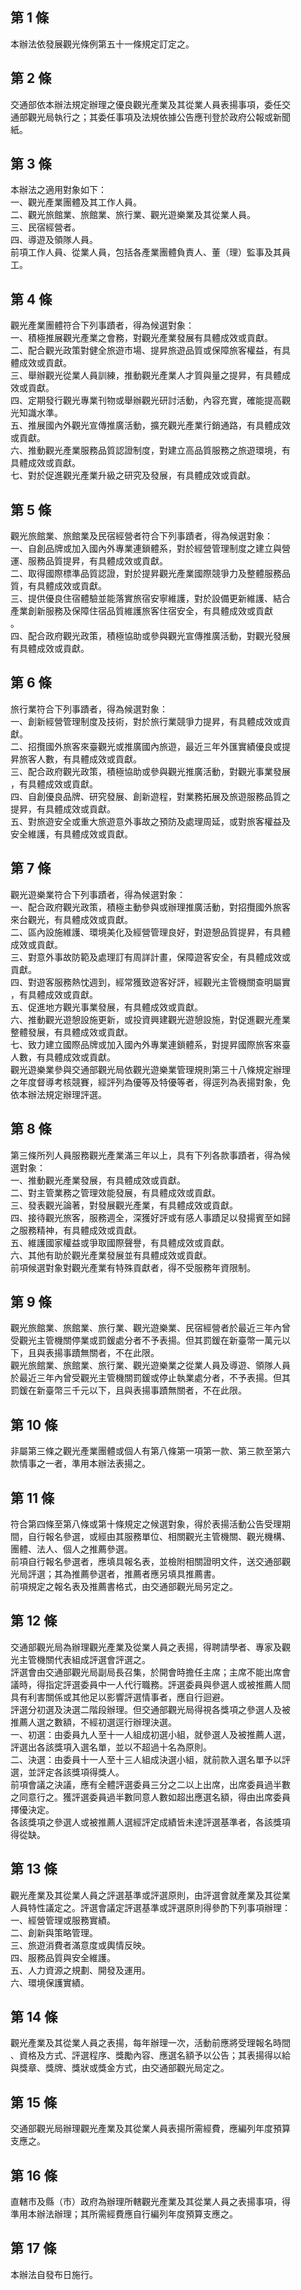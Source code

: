 第 1 條
-------
本辦法依發展觀光條例第五十一條規定訂定之。

第 2 條
-------
交通部依本辦法規定辦理之優良觀光產業及其從業人員表揚事項，委任交  
通部觀光局執行之；其委任事項及法規依據公告應刊登於政府公報或新聞  
紙。

第 3 條
-------
本辦法之適用對象如下：  
一、觀光產業團體及其工作人員。  
二、觀光旅館業、旅館業、旅行業、觀光遊樂業及其從業人員。  
三、民宿經營者。  
四、導遊及領隊人員。  
前項工作人員、從業人員，包括各產業團體負責人、董（理）監事及其員  
工。

第 4 條
-------
觀光產業團體符合下列事蹟者，得為候選對象：  
一、積極推展觀光產業之會務，對觀光產業發展有具體成效或貢獻。  
二、配合觀光政策對健全旅遊市場、提昇旅遊品質或保障旅客權益，有具  
    體成效或貢獻。  
三、舉辦觀光從業人員訓練，推動觀光產業人才質與量之提昇，有具體成  
    效或貢獻。  
四、定期發行觀光專業刊物或舉辦觀光研討活動，內容充實，確能提高觀  
    光知識水準。  
五、推展國內外觀光宣傳推廣活動，擴充觀光產業行銷通路，有具體成效  
    或貢獻。  
六、推動觀光產業服務品質認證制度，對建立高品質服務之旅遊環境，有  
    具體成效或貢獻。  
七、對於促進觀光產業升級之研究及發展，有具體成效或貢獻。

第 5 條
-------
觀光旅館業、旅館業及民宿經營者符合下列事蹟者，得為候選對象：  
一、自創品牌或加入國內外專業連鎖體系，對於經營管理制度之建立與營  
    運、服務品質提昇，有具體成效或貢獻。  
二、取得國際標準品質認證，對於提昇觀光產業國際競爭力及整體服務品  
    質，有具體成效或貢獻。  
三、提供優良住宿體驗並能落實旅宿安寧維護，對於設備更新維護、結合  
    產業創新服務及保障住宿品質維護旅客住宿安全，有具體成效或貢獻  
    。  
四、配合政府觀光政策，積極協助或參與觀光宣傳推廣活動，對觀光發展  
    有具體成效或貢獻。

第 6 條
-------
旅行業符合下列事蹟者，得為候選對象：  
一、創新經營管理制度及技術，對於旅行業競爭力提昇，有具體成效或貢  
    獻。  
二、招攬國外旅客來臺觀光或推廣國內旅遊，最近三年外匯實績優良或提  
    昇旅客人數，有具體成效或貢獻。  
三、配合政府觀光政策，積極協助或參與觀光推廣活動，對觀光事業發展  
    ，有具體成效或貢獻。  
四、自創優良品牌、研究發展、創新遊程，對業務拓展及旅遊服務品質之  
    提昇，有具體成效或貢獻。  
五、對旅遊安全或重大旅遊意外事故之預防及處理周延，或對旅客權益及  
    安全維護，有具體成效或貢獻。

第 7 條
-------
觀光遊樂業符合下列事蹟者，得為候選對象：  
一、配合政府觀光政策，積極主動參與或辦理推廣活動，對招攬國外旅客  
    來台觀光，有具體成效或貢獻。  
二、區內設施維護、環境美化及經營管理良好，對遊憩品質提昇，有具體  
    成效或貢獻。  
三、對意外事故防範及處理訂有周詳計畫，保障遊客安全，有具體成效或  
    貢獻。  
四、對遊客服務熱忱週到，經常獲致遊客好評，經觀光主管機關查明屬實  
    ，有具體成效或貢獻。  
五、促進地方觀光事業發展，有具體成效或貢獻。  
六、推動觀光遊憩設施更新，或投資興建觀光遊憩設施，對促進觀光產業  
    整體發展，有具體成效或貢獻。  
七、致力建立國際品牌或加入國內外專業連鎖體系，對提昇國際旅客來臺  
    人數，有具體成效或貢獻。  
觀光遊樂業參與交通部觀光局依觀光遊樂業管理規則第三十八條規定辦理  
之年度督導考核競賽，經評列為優等及特優等者，得逕列為表揚對象，免  
依本辦法規定辦理評選。

第 8 條
-------
第三條所列人員服務觀光產業滿三年以上，具有下列各款事蹟者，得為候  
選對象：  
一、推動觀光產業發展，有具體成效或貢獻。  
二、對主管業務之管理效能發展，有具體成效或貢獻。  
三、發表觀光論著，對發展觀光產業，有具體成效或貢獻。  
四、接待觀光旅客，服務週全，深獲好評或有感人事蹟足以發揚賓至如歸  
    之服務精神，有具體成效或貢獻。  
五、維護國家權益或爭取國際聲譽，有具體成效或貢獻。  
六、其他有助於觀光產業發展並有具體成效或貢獻。  
前項候選對象對觀光產業有特殊貢獻者，得不受服務年資限制。

第 9 條
-------
觀光旅館業、旅館業、旅行業、觀光遊樂業、民宿經營者於最近三年內曾  
受觀光主管機關停業或罰鍰處分者不予表揚。但其罰鍰在新臺幣一萬元以  
下，且與表揚事蹟無關者，不在此限。  
觀光旅館業、旅館業、旅行業、觀光遊樂業之從業人員及導遊、領隊人員  
於最近三年內曾受觀光主管機關罰鍰或停止執業處分者，不予表揚。但其  
罰鍰在新臺幣三千元以下，且與表揚事蹟無關者，不在此限。

第 10 條
--------
非屬第三條之觀光產業團體或個人有第八條第一項第一款、第三款至第六  
款情事之一者，準用本辦法表揚之。

第 11 條
--------
符合第四條至第八條或第十條規定之候選對象，得於表揚活動公告受理期  
間，自行報名參選，或經由其服務單位、相關觀光主管機關、觀光機構、  
團體、法人、個人之推薦參選。  
前項自行報名參選者，應填具報名表，並檢附相關證明文件，送交通部觀  
光局評選；其為推薦參選者，推薦者應另填具推薦書。  
前項規定之報名表及推薦書格式，由交通部觀光局另定之。

第 12 條
--------
交通部觀光局為辦理觀光產業及從業人員之表揚，得聘請學者、專家及觀  
光主管機關代表組成評選會評選之。  
評選會由交通部觀光局副局長召集，於開會時擔任主席；主席不能出席會  
議時，得指定評選委員中一人代行職務。評選委員與參選人或被推薦人間  
具有利害關係或其他足以影響評選情事者，應自行迴避。  
評選分初選及決選二階段辦理。但交通部觀光局得視各獎項之參選人及被  
推薦人選之數額，不經初選逕行辦理決選。  
一、初選：由委員九人至十一人組成初選小組，就參選人及被推薦人選，  
    評選出各該獎項入選名單，並以不超過十名為原則。  
二、決選：由委員十一人至十三人組成決選小組，就前款入選名單予以評  
    選，並評定各該獎項得獎人。  
前項會議之決議，應有全體評選委員三分之二以上出席，出席委員過半數  
之同意行之。獲評選委員過半數同意人數如超出應選名額，得由出席委員  
擇優決定。  
各該獎項之參選人或被推薦人選經評定成績皆未達評選基準者，各該獎項  
得從缺。

第 13 條
--------
觀光產業及其從業人員之評選基準或評選原則，由評選會就產業及其從業  
人員特性議定之。評選會議定評選基準或評選原則得參酌下列事項辦理：  
一、經營管理或服務實績。  
二、創新與策略管理。  
三、旅遊消費者滿意度或輿情反映。  
四、服務品質與安全維護。  
五、人力資源之規劃、開發及運用。  
六、環境保護實績。

第 14 條
--------
觀光產業及其從業人員之表揚，每年辦理一次，活動前應將受理報名時間  
、資格及方式、評選程序、獎勵內容、應選名額予以公告；其表揚得以給  
與獎章、獎牌、獎狀或獎金方式，由交通部觀光局定之。

第 15 條
--------
交通部觀光局辦理觀光產業及其從業人員表揚所需經費，應編列年度預算  
支應之。

第 16 條
--------
直轄市及縣（市）政府為辦理所轄觀光產業及其從業人員之表揚事項，得  
準用本辦法辦理；其所需經費應自行編列年度預算支應之。

第 17 條
--------
本辦法自發布日施行。

